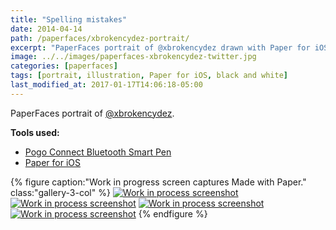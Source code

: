 ```yaml
---
title: "Spelling mistakes"
date: 2014-04-14
path: /paperfaces/xbrokencydez-portrait/
excerpt: "PaperFaces portrait of @xbrokencydez drawn with Paper for iOS on an iPad."
image: ../../images/paperfaces-xbrokencydez-twitter.jpg
categories: [paperfaces]
tags: [portrait, illustration, Paper for iOS, black and white]
last_modified_at: 2017-01-17T14:06:18-05:00
---
```


PaperFaces portrait of [@xbrokencydez](https://twitter.com/xbrokencydez).

**Tools used:**

- [Pogo Connect Bluetooth Smart Pen](https://www.amazon.com/gp/product/B009K448L4/ref=as_li_ss_tl?ie=UTF8&camp=1789&creative=390957&creativeASIN=B009K448L4&linkCode=as2&tag=mademist-20)
- [Paper for iOS](https://paper.bywetransfer.com/)

{% figure caption:"Work in progress screen captures Made with Paper." class:"gallery-3-col" %}
[![Work in process screenshot](../../images/paperfaces-xbrokencydez-process-1-600.jpg)](../../images/paperfaces-xbrokencydez-process-1-lg.jpg)
[![Work in process screenshot](../../images/paperfaces-xbrokencydez-process-2-600.jpg)](../../images/paperfaces-xbrokencydez-process-2-lg.jpg)
[![Work in process screenshot](../../images/paperfaces-xbrokencydez-process-3-600.jpg)](../../images/paperfaces-xbrokencydez-process-3-lg.jpg)
[![Work in process screenshot](../../images/paperfaces-xbrokencydez-process-4-600.jpg)](../../images/paperfaces-xbrokencydez-process-4-lg.jpg)
{% endfigure %}
